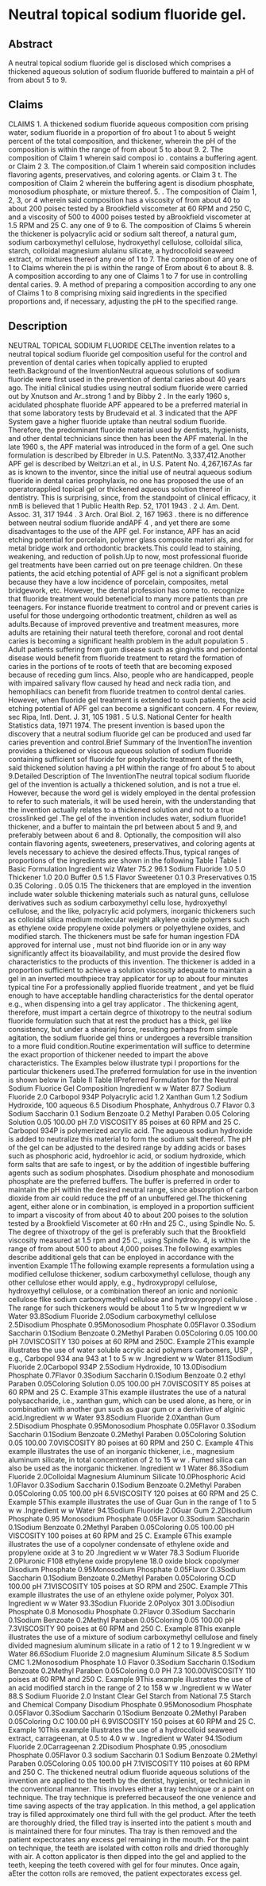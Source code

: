 # Neutral topical sodium fluoride gel.

## Abstract
A neutral topical sodium fluoride gel is disclosed which comprises a thickened aqueous solution of sodium fluoride buffered to maintain a pH of from about 5 to 9.

## Claims
CLAIMS 1. A thickened sodium fluoride aqueous composition com prising water, sodium fluoride in a proportion of fro about 1 to about 5 weight percent of the total composition, and thickener, wherein the pH of the composition is within the range of from about 5 to about 9. 2. The composition of Claim 1 wherein said composi io . contains a buffering agent. or Claim 2 3. The composition.of Claim 1 wherein said composition includes flavoring agents, preservatives, and coloring agents. or Claim 3 t. The composition of Claim 2 wherein the buffering agent is disodium phosphate, monosodium phosphate, or mixture thereof. 5. . The composition of Claim 1, 2, 3, or 4 wherein said composition has a viscosity of from about 40 to about 200 poisec tested by a Brookfield viscometer at 60 RPM and 250 C, and a viscosity of 500 to 4000 poises tested by aBrookfield viscometer at 1.5 RPM and 25 C. any one of 9 to 6. The composition of Claims 5 wherein the thickener is polyacrylic acid or sodium salt thereof, a natural gum, sodium carboxymethyl cellulose, hydroxyethyl cellulose, colloidal silica, starch, colloidal magnesium alulainu silicate, a hydrocolloid seaweed extract, or mixtures thereof any one of 1 to 7. The composition of any one of 1 to Claims wherein the pi is within the range of Erom about 6 to about 8. 8. A composition according to any one of Claims 1 to 7 for use in controlling dental caries. 9. A method of preparing a composition according to any one of Claims 1 to 8 comprising mixing said ingredients in the specified proportions and, if necessary, adjusting the pH to the specified range.

## Description
NEUTRAL TOPICAL SODIUM FLUORIDE CELThe invention relates to a neutral topical sodium fluoride gel composition useful for the control and prevention of dental caries when topically applied to erupted teeth.Background of the InventionNeutral aqueous solutions of sodium fluoride were first used in the prevention of dental caries about 40 years ago. The initial clinical studies using neutral sodium fluoride were carried out by Xnutson and Ar..strong 1 and by Bibby 2 . In the early 1960 s, acidulated phosphate fluoride APF appeared to be a preferred material in that some laboratory tests by Brudevaid et al. 3 indicated that the APF System gave a higher fluoride uptake than neutral sodium fluoride. Therefore, the predominant fluoride material used by dentists, hygienists, and other dental technicians since then has been the APF material. In the late 1960 s, the APF material was introduced in the form of a gel. One such formulation is described by Elbreder in U.S. PatentNo. 3,337,412.Another APF gel is described by Weitzri.an et al., in U.S. Patent No. 4,267,167.As far as is known to the inventor, since the initial use of neutral aqueous sodium fluoride in dental caries prophylaxis, no one has proposed the use of an operatorapplied topical gel or thickened aqueous solution thereof in dentistry. This is surprising, since, from the standpoint of clinical efficacy, it nmB is believed that 1 Public Health Rep. 52, 1701 1943 . 2 J. Am. Dent. Assoc. 31, 317 1944 . 3 Arch. Oral Biol. 2, 167 1963 . there is no difference between neutral sodium fluoride andAPF 4 , and yet there are some disadvantages to the use of the APF gel. For instance, APF has an acid etching potential for porcelain, polymer glass composite materi als, and for metal bridge work and orthodontic brackets.This could lead to staining, weakening, and reduction of polish.Up to now, most professional fluoride gel treatments have been carried out on pre teenage children. On these patients, the acid etching potential of APF gel is not a significant problem because they have a low incidence of porcelain, composites, metal bridgework, etc. However, the dental profession has come to. recognize that fluoride treatment would beteneficial to many more patients than pre teenagers. For instance fluoride treatment to control and or prevent caries is useful for those undergoing orthodontic treatment, children as well as adults.Because of improved preventive and treatment measures, more adults are retaining their natural teeth therefore, coronal and root dental caries is becoming a significant health problem in the adult population 5 . Adult patients suffering from gum disease such as gingivitis and periodontal disease would benefit from fluoride treatment to retard the formation of caries in the portions of te roots of teeth that are becoming exposed because of receding gum lincs. Also, people who are handicapped, people with impaired salivary flow caused hy head and neck radia tion, and hemophiliacs can benefit from fluoride treatmen to control dental caries. However, when fluoride gel treatment is extended to such patients, the acid etching potential of APF gel can become a significant concern. 4 For review, sec Ripa, Intl. Dent. J. 31, 105 1981 . 5 U.S. National Center for health Statistics data, 1971 1974. The present invention is based upon the discovery that a neutral sodium fluoride gel can be produced and used far caries prevention and control.Brief Summary of the InventionThe invention provides a thickened or viscous aqueous solution of sodium fluoride containing sufficient sof fluoride for prophylactic treatment of the teeth, said thickened solution having a pH within the range of fro about 5 to about 9.Detailed Description of The InventionThe neutral topical sodium fluoride gel of the invention is actually a thickened solution, and is not a true el. However, because the word gel is widely employed in the dental profession to refer to such materials, it will be used herein, with the understanding that the invention actually relates to a thickened solution and not to a true crosslinked gel .The gel of the invention includes water, sodium fluoride1 thickener, and a buffer to maintain the prl between about 5 and 9, and preferably between about 6 and 8. Optionally, the composition will also contain flavoring agents, sweeteners, preservatives, and coloring agents at levels necessary to achieve the desired effects.Thus, typical ranges of proportions of the ingredients are shown in the following Table I Table I Basic Formulation Ingredient wiz Water 75.2 96.1 Sodium Fluoride 1.0 5.0 Thickener 1.0 20.0 Buffer 0.5 1.5 Flavor Sweetener 0.1 0.3 Preservatives 0.15 0.35 Coloring . 0.05 0.15 The thickeners that are employed in the invention include water soluble thickening materials such as natural guns, cellulose derivatives such as sodium carboxymethyl cellu lose, hydroxyethyl cellulose, and the like, polyacrylic acid polymers, inorganic thickeners such as colloidal silica medium molecular weight alkylene oxide polymers such as ethylene oxide propylene oxide polymers or polyethylene oxides, and modified starch. The thickeners must be safe for human ingestion FDA approved for internal use , must not bind fluoride ion or in any way significantly affect its bioavailability, and must provide the desired flow characteristics to the products of this invention. The thickener is added in a proportion sufficient to achieve a solution viscosity adequate to maintain a gel in an inverted mouthpiece tray applicator for up to about four minutes typical tine For a professionally applied fluoride treatment , and yet be fluid enough to have acceptable handling characteristics for the dental operator e.g., when dispensing into a gel tray applicator . The thickening agent, therefore, must impart a certain degrce of thixotropy to the neutral sodium fluoride formulation such that at rest the product has a thick, gel like consistency, but under a shearinj force, resulting perhaps from simple agitation, the sodium fluoride gel thins or undergoes a reversible transition to a more fluid condition.Routine experimentation will suffice to determine the exact proportion of thickener needed to impart the above characteristics. The Examples below illustrate typi l proportions for the particular thickeners used.The preferred formulation for use in the invention is shown below in Table II Table IIPreferred Formulation for the Neutral Sodium Fluorice Gel Composition Inqredient w w Water 87.7 Sodium Fluoride 2.0 Carbopol 934P Polyacrylic acid 1.2 Xanthan Gum 1.2 Sodium Hydroxide, 100 aqueous 6.5 Disodium Phosphate, Anhydrous 0.7 Flavor 0.3 Sodium Saccharin 0.1 Sodium Benzoate 0.2 Methyl Paraben 0.05 Coloring Solution 0.05 100.00 pH 7.0 VISCOSITY 85 poises at 60 RPM and 25 C. Carbopol 934P is polymerized acrylic acid. The aqueous sodiun hydroxide is added to neutralize this material to form the sodium salt thereof. The pH of the gel can be adjusted to the desired range by adding acids or bases such as phosphoric acid, hydroehlor ic acid, or sodium hydroxide, which form salts that are safe to ingest, or by the addition of ingestible buffering agents such as sodium phosphates. Disodium phosphate and monosodium phosphate are the preferred buffers. The buffer is preferred in order to maintain the pH within the desired neutral range, since absorption of carbon dioxide from air could reduce the pff of an unbuffered gel.The thickening agent, either alone or in combination, is employed in a proportion sufficient to impart a viscosity of from about 40 to about 200 poises to the solution tested by a Brookfield Viscometer at 60 rHn and 25 C., using Spindle No. 5. The degree of thixotropy of the gel is preferably such that the Brookfield viscosity measured at 1.5 rpm and 25 C., using Spindle No. 4, is within the range of from about 500 to about 4,000 poises.The following examples describe additional gels that can be enployed in accordance with the invention Example 1The following example represents a formulation using a modified cellulose thickener, sodium carboxymethyl cellulose, though any other cellulose ether would apply, e.g., hydroxypropyl cellulose, hydroxyethyl cellulose, or a combination thereof an ionic and nonionic cellulose flke sodium carboxymethyl cellulose and hydroxypropyl cellulose . The range for such thickeners would be about 1 to 5 tw w Ingredient w w Water 93.8Sodium Fluoride 2.0Sodium carboxymethyl cellulose 2.5Disodium Phosphate 0.95Monosodium Phosphate 0.05Flavor 0.3Sodium Saccharin 0.1Sodium Benzoate 0.2Methyl Paraben 0.05Coloring 0.05 100.00 pH 7.0VISCOSITY 130 poises at 60 RPM and 250C. Example 2This example illustrates the use of water soluble acrylic acid polymers carbomers, USP , e.g., Carbopol 934 ana 943 at 1 to 5 w w .Ingredient w w Water 81.1Sodium Fluoride 2.0Carbopol 934P 2.5Sodium Hydroxide, 10 13.0Disodium Phosphate 0.7Flavor 0.3Sodium Saccharin 0.1Sodium Benzoate 0.2 ethyl Paraben 0.05Coloring Solution 0.05 100.00 pH 7.0VISCOSITY 85 poises at 60 RPM and 25 C. Example 3This example illustrates the use of a natural polysaccharide, i.e., xanthan gum, which can be used alone, as here, or in combination with another gun such as guar gum or a derivitive of alginic acid.Ingredient w w Water 93.8Sodium Fluoride 2.0Xanthan Gum 2.5Disodium Phosphate 0.95Monosodium Phosphate 0.05Flavor 0.3Sodium Saccharin 0.1Sodium Benzoate 0.2Methyl Paraben 0.05Coloring Solution 0.05 100.00 7.0VISCOSITY 80 poises at 60 RPM and 250 C. Example 4This example illustrates the use of an inorganic thickener, i.e., magnesium aluminum silicate, in total concentration of 2 to 15 w w . Fumed silica can also be used as the inorganic thickener. Ingredient w 1 Water 86.3Sodium Fluoride 2.0Colloidal Magnesium Aluminum Silicate 10.0Phosphoric Acid 1.0Flavor 0.3Sodium Saccharin 0.1Sodium Benzoate 0.2Methyl Paraben 0.05Coloring 0.05 100.00 pH 6.5VISCOSITY 120 poises at 60 RPM and 25 C. Example 5This example illustrates the use of Guar Gun in the range of 1 to 5 w w .Ingredient w w Water 94.1Sodium Fluoride 2.0Guar Gum 2.2Disodium Phosphate 0.95 Monosodium Phosphate 0.05Flavor 0.3Sodium Saccharin 0.1Sodium Benzoate 0.2Methyl Paraben 0.05Coloring 0.05 100.00 pH VISCOSITY 100 poises at 60 RPM and 25 C. Example 6This example illustrates the use of a copolyner condensate of ethylene oxide and propylene oxide at 3 to 20 .Ingredient w w Water 78.3 Sodium Fluoride 2.0Pluronic F108 ethylene oxide propylene 18.0 oxide block copolymer Disodium Phosphate 0.95Monosodium Phosphate 0.05Flavor 0.3Sodium Saccharin 0.1Sodium Benzoate 0.2Methyl Paraben 0.05Coloring O.CD 100.00 pH 7.1VISCOSITY 105 poises at SO RPM and 250C. Example 7This example illustrates the use of an ethylene oxide polymer, Polyox 301. Ingredient w w Water 93.3Sodiun Fluoride 2.0Polyox 301 3.0Disodiun Phosphate 0.8 Monosodiu Phosphate 0.2Flavor 0.3Sodium Saccharin 0.1Sodium Benzoate 0.2Methyl Paraben 0.05Coloring 0.05 100.00 pH 7.3VISCOSITY 90 poises at 60 RPM and 250 C. Example 8This exanple illustrates the use of a mixture of sodium carboxymethyl cellulose and finely divided magnesium aluminum silicate in a ratio of 1 2 to 1 9.Ingredient w w Water 86.6Sodium Fluoride 2.0 magnesium Aluminum Silicate 8.5 Sodium CMC 1.2Monosodium Phosphate 1.0 Flavor 0.3Sodium Saccharin 0.1Sodium Benzoate 0.2Methyl Paraben 0.05Coloring 0.0 PH 7.3 100.00VISCOSITY 110 poises at 60 RPM and 250 C. Example 9This example illustrates the use of an acid modified starch in the range of 2 to 158 w w .Ingredient w w Water 88.S Sodium Fluoride 2.0 Instant Clear Gel Starch from National 7.5 Starch and Chemical Company Disodium Phosphate 0.95Monosodium Phosphate 0.05Flavor 0.3Sodium Saccharin 0.1Sodium Benzoate 0.2Methyl Paraben 0.05Coloring O.C 100.00 pH 6.9VISCOSITY 150 poises at 60 RPM and 25 C. Example 10This example illustrates the use of a hydrocolloid seaweed extract, carrageenan, at 0.5 to 4.0 w w . Ingredient w Water 94.1Sodium Fluoride 2.0Carrageenan 2.2Disodium Phosphate 0.95 ,onosodium Phosphate 0.05Flavor 0.3 sodium Saccharin 0.1 Sodium Benzoate 0.2Methyl Paraben 0.05Coloring 0.05 100.00 pH 7.1VISCOSITY 110 poises at 60 RPM and 250 C. The thickened neutral odium fluoride aqueous solutions of the invention are applied to the teeth by the dentist, hygienist, or technician in the conventional manner. This involves either a tray technique or a paint on technique. The tray technique is preferred becauseof the one venience and time saving aspects of the tray application. In this method, a gel application tray is filled approximately one third full with the gel product. After the teeth are thoroughly dried, the filled tray is inserted into the patient s mouth and is maintained there for four minutes. Tha tray is then removed and the patient expectorates any excess gel remaining in the mouth. For the paint on technique, the teeth are isolated with cotton rolls and dried thoroughly with air. A cotton applicator is then dipped into the gel and applied to the teeth, keeping the teeth covered with gel for four minutes. Once again, aEter the cotton rolls are removed, the patient expectorates excess gel.